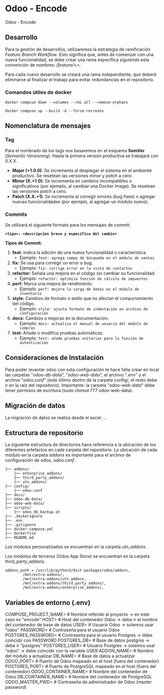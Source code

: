 # Odoo - Encode

Odoo - Encode

## Desarrollo

Para la gestión de desarrollos, utilizaremos la estrategia de ramificación *Feature Branch Workflow*. Esto significa que, antes de comenzar con una nueva funcionalidad, se debe crear una rama específica siguiendo esta convención de nombres: */feature/<<nombre representativo de la funcionalidad>>*.

Para cada nuevo desarrollo se creará una rama independiente, que deberá eliminarse al finalizar el trabajo para evitar redundancias en el repositorio.


### Comandos útiles de docker

```
docker compose down --volumes --rmi all --remove-orphans
```

```
docker compose up --build -d --force-recreate
```


## Nomenclatura de mensajes

### Tag

Para el nombrado de los tags nos basaremos en el esquema **SemVer** (*Semantic Versioning*). Hasta la primera versión productiva se trabajará con 0.X.X.

- **Major (+1.0.0)**: Se incrementa al desplegar el sistema en el ambiente productivo. Se resetean las versiones *minor* y *patch* a cero.
- **Minor (X.+1.0)**: Se incrementa en cambios incompatibles o significativos (por ejemplo, al cambiar una Docker Image). Se resetean las versiones *patch* a cero.
- **Patch (X.X.+1)**: Se incrementa al corregir errores (bug fixes) o agregar nuevas funcionalidades (por ejemplo, al agregar un módulo nuevo).

### Commits

Se utilizará el siguiente formato para los mensajes de commit:

**`<tipo>: <descripción breve y específica del cambio>`**

**Tipos de Commit:**

1. **feat:** Indica la adición de una nueva funcionalidad o característica.
    - Ejemplo: `feat: agrega campo de búsqueda en el módulo de ventas`
2. **fix:** Se usa para corregir un error o bug.
    - Ejemplo: `fix: corrige error en la vista de contactos`
3. **refactor:** Señala una mejora en el código sin cambiar su funcionalidad.
    - Ejemplo: `refactor: optimiza función de cálculo de impuestos`
4. **perf:** Marca una mejora de rendimiento.
    - Ejemplo: `perf: mejora la carga de datos en el módulo de inventario`
5. **style:** Cambios de formato o estilo que no afectan el comportamiento del código.
    - Ejemplo: `style: ajusta formato de indentación en archivo de configuración`
6. **docs:** Cambios o mejoras en la documentación.
    - Ejemplo: `docs: actualiza el manual de usuario del módulo de compras`
7. **test:** Añade o modifica pruebas automáticas.
    - Ejemplo: `test: añade pruebas unitarias para la función de autenticación`

## Consideraciones de Instalación

Para poder levantar odoo con esta configuración te hace falta crear en local las carpetas "*odoo-db-data*", "*odoo-web-data*", el archivo "*.env*" y el archivo "*odoo.conf*" (este último dentro de la carpeta config/, el resto debe ir en la raiz del repositorio).
Importante: la carpeta "*odoo-web-data*" debe tener permisos de escritura (sudo chmod 777 odoo-web-data).

## Migración de datos

La migración de datos se realiza desde el excel: ...


## Estructura de repositorio

La siguiente estructura de directorios hace referencia a la ubicación de los diferentes artefactos en cada carpeta del repositorio. La ubicación de cada módulo en la carpeta *addons* es importante para el archivo de configuración de odoo, *odoo.conf*.

```
├── addons/
    ├── enterprise_addons/
    ├── third_party_addons/
    ├── utn_addons/
├── config/
    ├── odoo.conf
├── docs/
├── odoo-db-data/
├── odoo-web-data/
├── scripts/
    ├── odoo_db_backup.sh
├── .dockerignore
├── .env
├── .gitignore
├── docker-compose.yml
├── Dockerfile
├── README.md
```

Los módulos personalizados se encuentran en la carpeta *utn_addons*.

Los módulos de terceros (Odoo App Store) se encuentran en la carpeta *third_party_addons*.

```
addons_path = /usr/lib/python3/dist-packages/odoo/addons, 
        /mnt/extra-addons/, 
        /mnt/extra-addons/utn_addons, 
        /mnt/extra-addons/third_party_addons/,
        /mnt/extra-addons/enterprise_addons/,
```


## Variables de entorno (.env)

COMPOSE_PROJECT_NAME=       # Nombre referido al proyecto -> en este caso es "encode"
HOST=                       # Host del contenedor Odoo -> debe ir el nombre del contenedor de base de datos 
USER=                       # Usuario Odoo -> solemos usar "odoo"
PASSWORD=                   # Contraseña para el usuario Odoo
POSTGRES_PASSWORD=          # Contraseña para el usuario Postgres -> debe coincidir con PASSWORD
POSTGRES_DB=                # Base de datos postgres -> debe ir "postgres"
POSTGRES_USER=              # Usuario Postgres -> solemos usar "odoo" -> debe coincidir con la variable USER
ADDON_NAME=                 # Nombre del módulo a actualizar
DB_NAME=                    # Base de datos a actualizar
ODOO_PORT=                  # Puerto de Odoo mapeado en el host (fuera del contenedor)
POSTGRES_PORT=              # Puerto de PostgreSQL mapeado en el host (fuera del contenedor)
ODOO_CONTAINER_NAME=        # Nombre del contenedor de Odoo
DB_CONTAINER_NAME=          # Nombre del contenedor de PostgreSQL
ODOO_MASTER_PWD=            # Contraseña de administrador de Odoo (master password)
